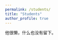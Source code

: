 ```yaml
---
permalink: /students/
title: "Students"
author_profile: true
---
```

他很懒，什么也没有留下。
<!--
- PhD students
	- Ziheng Sun (from Zhejiang University) 2020 Autumn (1 NeurIPS, 1 ICML)
	- Dong Qiao (from Central South University) 2021 Autumn (1 NeurIPS, 1 AAAI)
	- Zhiyu Chen (from NUS) 2024 Spring
	- Feng Xiao (from Jilin University) 2024 Spring (1 NeurIPS, 1 Information Sciences)
	- Dazhi Fu (from UESTC) 2024 Autumn (1 AAAI)
	- Qi Feng (from HIT-Shenzhen) 2025 Autumn


- Research assistants or visiting students 
	- Zixiao Wang (CUHK-Shenzhen) (1 NeurIPS)
	- Xinxian Ma (CUHK-Shenzhen) (1 AAAI)
	- Jirui Dai (from CUHK-Shenzhen)
	- Xianfei Li (from Nanjing University)
	- Xingliang Fan (from Central South University)
	- Ziyan Wang (from Southwestern University of Finance and Economics)


- Graduated students (undergraduate)
	- Yan Sun (NUS) 2023 (1 TKDD, 1 ICLR spotlight)
	- Yi Han (CMU) 2023
	- Haokun Zhao (UCSD) 2024
   
- Former research assistants or visiting students
	- Jinyu Cai 2022 (1 CVPR, 1 NeurIPS)
	- Jiajun Yu 2023 (1 IJCAI) 
	- Zhihao Wu 2023 (1 NeurIPS, 1 IJCAI)
	- Zhenhao Jiang 2023 (1 ICDM)
	- Yunhe Zhang 2022-2024 (1 IJCAI, 1 ICLR spotlight)
	- Yangyang Qu 2023-2024 
	- Wei Dai 2022-2024 (1 TNNLS, 1 AAAI) 
   
 The publications listed above contain only the (co-) first-authored papers during the study or visit at CUHK-Shenzhen.
 -->
